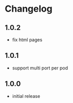 # Changelog

## 1.0.2
- fix html pages

## 1.0.1
- support multi port per pod

## 1.0.0
- initial release